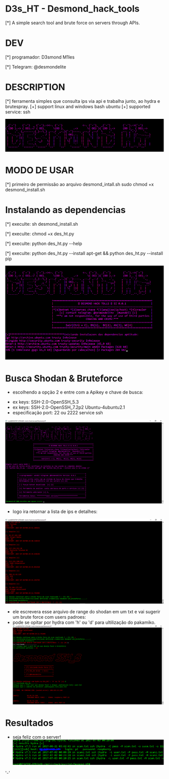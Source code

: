 # D3s_HT - Desmond_hack_tools 
[*] A simple search tool and brute force on servers through APIs.


# DEV
[*] programador: D3smond M1les

[*] Telegram: @desmondelite


# DESCRIPTION
[*] ferramenta simples que consulta ips via api e trabalha junto, ao hydra e brutespray.
[+] support linux and windows bash ubuntu
[+] supported service: ssh

![Alt Text](https://github.com/D3smond/D3s_HT/blob/master/pics%20des_ht/des.jpg)

# MODO DE USAR 

[*] primeiro de permissão ao arquivo desmond_intall.sh
sudo chmod +x desmond_install.sh

# Instalando as dependencias 

[*] execulte: sh desmond_install.sh

[*] execulte: chmod +x des_ht.py

[*] execulte: python des_ht.py --help

[*] execulte: python des_ht.py --install apt-get && python des_ht.py --install pip

![Alt Text](https://github.com/D3smond/D3s_HT/blob/master/pics%20des_ht/dep.PNG)

# Busca Shodan & Bruteforce

+ escolhendo a opção 2 e entre com a Apikey e chave de busca:
* ex keys: SSH-2.0-OpenSSH_5.3
* ex keys: SSH-2.0-OpenSSH_7.2p2 Ubuntu-4ubuntu2.1
* especificação port: 22 ou 2222 service ssh

![Alt Text](https://github.com/D3smond/D3s_HT/blob/master/pics%20des_ht/des_ht1.PNG)

+ logo ira retornar a lista de ips e detalhes:

![Alt Text](https://github.com/D3smond/D3s_HT/blob/master/pics%20des_ht/des_ht2.PNG)

+ ele escrevera esse arquivo de range do shodan em um txt e vai sugerir um brute force com users padroes:
+ pode se opitar por hydra com 'h' ou 'd' para ultilização do pakamiko.
![Alt Text](https://github.com/D3smond/D3s_HT/blob/master/pics%20des_ht/des_ht3.PNG)

# Resultados 

* seja feliz com o server!
![Alt Text](https://github.com/D3smond/D3s_HT/blob/master/pics%20des_ht/re.PNG)

'-'
